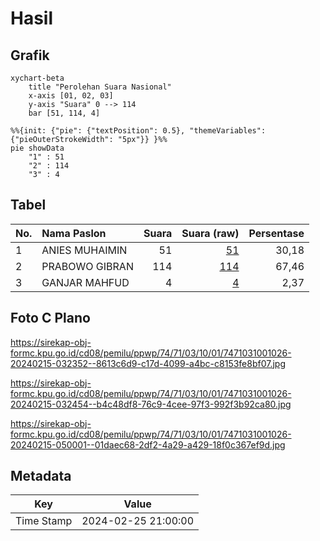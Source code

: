 # Hasil

## Grafik

```mermaid
xychart-beta
    title "Perolehan Suara Nasional"
    x-axis [01, 02, 03]
    y-axis "Suara" 0 --> 114
    bar [51, 114, 4]
```

```mermaid
%%{init: {"pie": {"textPosition": 0.5}, "themeVariables": {"pieOuterStrokeWidth": "5px"}} }%%
pie showData
    "1" : 51
    "2" : 114
    "3" : 4
```

## Tabel

| No. | Nama Paslon    | Suara | Suara (raw) | Persentase |
|:--- |:-------------- | -----:| -----------:| ----------:|
| 1   | ANIES MUHAIMIN | 51    | [51][p-1]   | 30,18      |
| 2   | PRABOWO GIBRAN | 114   | [114][p-2]  | 67,46      |
| 3   | GANJAR MAHFUD  | 4     | [4][p-3]    | 2,37       |


[p-1]: https://github.com/gigit-pemilu/pemilu-2024/blob/main/pilpres/hitung-suara/sub/74-sulawesi-tenggara/sub/71-kota-kendari/sub/03-baruga/sub/1001-baruga/sub/026-tps/sub/paslon-1.txt
[p-2]: https://github.com/gigit-pemilu/pemilu-2024/blob/main/pilpres/hitung-suara/sub/74-sulawesi-tenggara/sub/71-kota-kendari/sub/03-baruga/sub/1001-baruga/sub/026-tps/sub/paslon-2.txt
[p-3]: https://github.com/gigit-pemilu/pemilu-2024/blob/main/pilpres/hitung-suara/sub/74-sulawesi-tenggara/sub/71-kota-kendari/sub/03-baruga/sub/1001-baruga/sub/026-tps/sub/paslon-3.txt

## Foto C Plano

https://sirekap-obj-formc.kpu.go.id/cd08/pemilu/ppwp/74/71/03/10/01/7471031001026-20240215-032352--8613c6d9-c17d-4099-a4bc-c8153fe8bf07.jpg

https://sirekap-obj-formc.kpu.go.id/cd08/pemilu/ppwp/74/71/03/10/01/7471031001026-20240215-032454--b4c48df8-76c9-4cee-97f3-992f3b92ca80.jpg

https://sirekap-obj-formc.kpu.go.id/cd08/pemilu/ppwp/74/71/03/10/01/7471031001026-20240215-050001--01daec68-2df2-4a29-a429-18f0c367ef9d.jpg


## Metadata

| Key        | Value               |
| ---------- | ------------------- |
| Time Stamp | 2024-02-25 21:00:00 |



